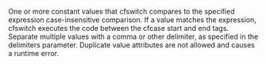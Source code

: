 One or more constant values that cfswitch compares to the specified expression case-insensitive comparison.
		If a value matches the expression, cfswitch executes the code between the cfcase start and end tags.
		Separate multiple values with a comma or other delimiter, as specified in the delimiters parameter.
		Duplicate value attributes are not allowed and causes a runtime error.